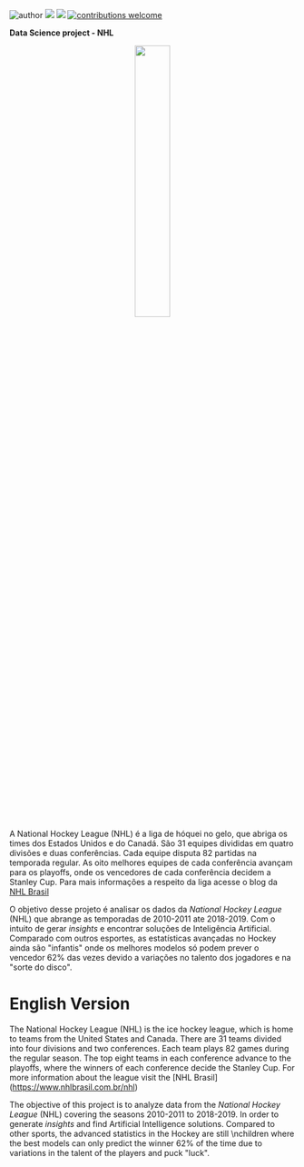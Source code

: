  ![author](https://img.shields.io/badge/author-DaniloDS-red.svg) [![](https://img.shields.io/badge/LinkedIn-blue.svg)](https://www.linkedin.com/in/danilooliveirads/) [![](https://img.shields.io/badge/python-3.7+-blue.svg)](https://www.python.org/downloads/release/python-365/) [![contributions welcome](https://img.shields.io/badge/contributions-welcome-brightgreen.svg?style=flat)](https://github.com/DanOliveira-DS/data_science/issues)

**Data Science project - NHL**
<p align="center">
  <img width="35%" src="https://upload.wikimedia.org/wikipedia/en/thumb/3/3a/05_NHL_Shield.svg/800px-05_NHL_Shield.svg.png" >
</p>

A National Hockey League (NHL) é a liga de hóquei no gelo, que abriga os times dos Estados Unidos e do Canadá. São 31 equipes divididas em quatro divisões e duas conferências. Cada equipe disputa 82 partidas na temporada regular. As oito melhores equipes de cada conferência avançam para os playoffs, onde os vencedores de cada conferência decidem a Stanley Cup. Para mais informações a respeito da liga acesse o blog da [NHL Brasil](https://www.nhlbrasil.com.br/nhl)

O objetivo desse projeto é analisar os dados da *National Hockey League* (NHL) que abrange as temporadas de 2010-2011 ate 2018-2019. Com o intuito de gerar *insights* e encontrar soluções de Inteligência Artificial. Comparado com outros esportes, as estatísticas avançadas no Hockey ainda são \"infantis\" onde os melhores modelos só podem prever o vencedor 62% das vezes devido a variações no talento dos jogadores e na \"sorte do disco\".


# English Version

The National Hockey League (NHL) is the ice hockey league, which is home to teams from the United States and Canada. There are 31 teams divided into four divisions and two conferences. Each team plays 82 games during the regular season. The top eight teams in each conference advance to the playoffs, where the winners of each conference decide the Stanley Cup. For more information about the league visit the [NHL Brasil] (https://www.nhlbrasil.com.br/nhl)

The objective of this project is to analyze data from the *National Hockey League* (NHL) covering the seasons 2010-2011 to 2018-2019. In order to generate *insights* and find Artificial Intelligence solutions. Compared to other sports, the advanced statistics in the Hockey are still \nchildren where the best models can only predict the winner 62% of the time due to variations in the talent of the players and puck "luck".
